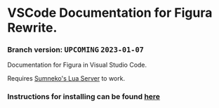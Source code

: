 # VSCode Documentation for Figura Rewrite.
### Branch version: <kbd>**UPCOMING**</kbd> <kbd>**2023-01-07**</kbd>

Documentation for Figura in Visual Studio Code.

Requires [Sumneko's Lua Server](https://marketplace.visualstudio.com/items?itemName=sumneko.lua) to work.

### Instructions for installing can be found [here](../../wiki)

